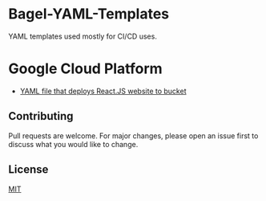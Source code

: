 # Bagel-YAML-Templates
YAML templates used mostly for CI/CD uses.

# Google Cloud Platform
- [YAML file that deploys React.JS website to bucket](https://github.com/BagelHole/Bagel-YAML-Templates/tree/main/Bagel-YAML-GCP-Deploy-ReactJS)

## Contributing
Pull requests are welcome. For major changes, please open an issue first to discuss what you would like to change.

## License
[MIT](https://choosealicense.com/licenses/mit/)